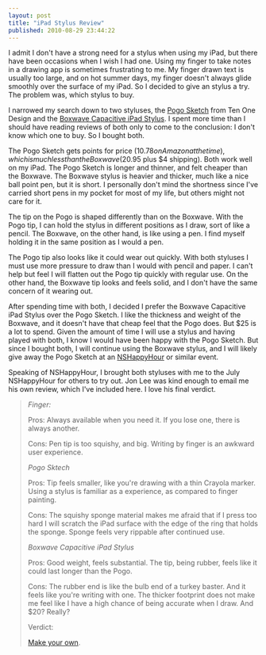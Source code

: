 ```yaml
---
layout: post
title: "iPad Stylus Review"
published: 2010-08-29 23:44:22
---
```

I admit I don't have a strong need for a stylus when using my iPad, but there have been occasions when I wish I had one. Using my finger to take notes in a drawing app is sometimes frustrating to me. My finger drawn text is usually too large, and on hot summer days, my finger doesn't always glide smoothly over the surface of my iPad. So I decided to give an stylus a try. The problem was, which stylus to buy.

I narrowed my search down to two styluses, the [Pogo Sketch](http://www.tenonedesign.com/sketch.php) from Ten One Design and the [Boxwave Capacitive iPad Stylus](http://www.boxwave.com/products/capacitivestylus/apple-ipad-capacitive-stylus_3779.htm). I spent more time than I should have reading reviews of both only to come to the conclusion: I don't know which one to buy. So I bought both.

The Pogo Sketch gets points for price ($10.78 on Amazon at the time), which is much less than the Boxwave ($20.95 plus $4 shipping). Both work well on my iPad. The Pogo Sketch is longer and thinner, and felt cheaper than the Boxwave. The Boxwave stylus is heavier and thicker, much like a nice ball point pen, but it is short. I personally don't mind the shortness since I've carried short pens in my pocket for most of my life, but others might not care for it.

The tip on the Pogo is shaped differently than on the Boxwave. With the Pogo tip, I can hold the stylus in different positions as I draw, sort of like a pencil. The Boxwave, on the other hand, is like using a pen. I find myself holding it in the same position as I would a pen. 

The Pogo tip also looks like it could wear out quickly. With both styluses I must use more pressure to draw than I would with pencil and paper. I can't help but feel I will flatten out the Pogo tip quickly with regular use. On the other hand, the Boxwave tip looks and feels solid, and I don't have the same concern of it wearing out.

After spending time with both, I decided I prefer the Boxwave Capacitive iPad Stylus over the Pogo Sketch. I like the thickness and weight of the Boxwave, and it doesn't have that cheap feel that the Pogo does. But $25 is a lot to spend. Given the amount of time I will use a stylus and having played with both, I know I would have been happy with the Pogo Sketch. But since I bought both, I will continue using the Boxwave stylus, and I will likely give away the Pogo Sketch at an [NSHappyHour](http://nshappyhour.org/) or similar event.

Speaking of NSHappyHour, I brought both styluses with me to the July NSHappyHour for others to try out. Jon Lee was kind enough to email me his own review, which I've included here. I love his final verdict.

> _Finger:_
> 
> Pros: Always available when you need it. If you lose one, there is always another.
> 
> Cons: Pen tip is too squishy, and big. Writing by finger is an awkward user experience.
> 
> _Pogo Sktech_
> 
> Pros: Tip feels smaller, like you're drawing with a thin Crayola marker. Using a stylus is familiar as a experience, as compared to finger painting.
> 
> Cons: The squishy sponge material makes me afraid that if I press too hard I will scratch the iPad surface with the edge of the ring that holds the sponge. Sponge feels very rippable after continued use.
> 
> _Boxwave Capacitive iPad Stylus_
> 
> Pros: Good weight, feels substantial. The tip, being rubber, feels like it could last longer than the Pogo.
> 
> Cons: The rubber end is like the bulb end of a turkey baster. And it feels like you're writing with one. The thicker footprint does not make me feel like I have a high chance of being accurate when I draw. And $20? Really?
> 
> Verdict:
> 
> [Make your own](http://blog.makezine.com/archive/2010/05/collins_lab_diy_ipad_stylus.html).
